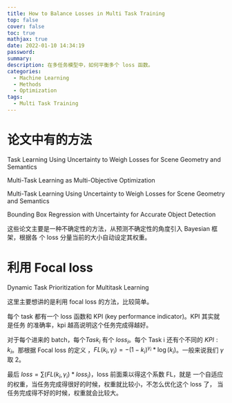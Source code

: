 ```yaml
---
title: How to Balance Losses in Multi Task Training
top: false
cover: false
toc: true
mathjax: true
date: 2022-01-10 14:34:19
password:
summary:
description: 在多任务模型中，如何平衡多个 loss 函数。
categories:
  - Machine Learning
  - Methods
  - Optimization
tags:
  - Multi Task Training
---
```


# 论文中有的方法

Task Learning Using Uncertainty to Weigh Losses for Scene Geometry and Semantics

Multi-Task Learning as Multi-Objective Optimization

Multi-Task Learning Using Uncertainty to Weigh Losses for Scene Geometry and
Semantics

Bounding Box Regression with Uncertainty for Accurate Object Detection

这些论文主要是一种不确定性的方法，从预测不确定性的角度引入 Bayesian 框架，根据各
个 loss 分量当前的大小自动设定其权重。

# 利用 Focal loss

Dynamic Task Prioritization for Multitask Learning

这里主要想讲的是利用 focal loss 的方法，比较简单。

每个 task 都有一个 loss 函数和 KPI (key performance indicator)。KPI 其实就是任务
的准确率，kpi 越高说明这个任务完成得越好。

对于每个进来的 batch，每个$Task_i$ 有个 $loss_i$。每个 Task i 还有个不同的
$KPI: k_i$。那根据 Focal loss 的定义
，$FL(k_i, \gamma_i) = -(1 - k_i)^{\gamma_i} * \log(k_i)$。一般来说我们 $\gamma$
取 2。

最后 $loss = \sum(FL(k_i, \gamma_i) * loss_i)$，loss 前面乘以得这个系数 FL，就是
一个自适应的权重，当任务完成得很好的时候，权重就比较小，不怎么优化这个 loss 了，
当任务完成得不好的时候，权重就会比较大。
